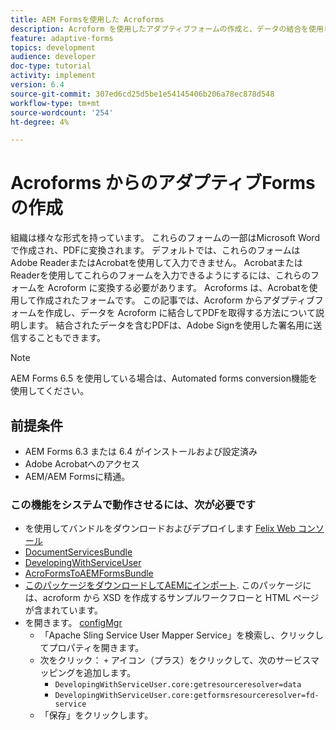 ```yaml
---
title: AEM Formsを使用した Acroforms
description: Acroform を使用したアダプティブフォームの作成と、データの結合を使用したPDF。 結合されたデータを含むPDFは、Adobe Signを使用した署名用に送信できます。
feature: adaptive-forms
topics: development
audience: developer
doc-type: tutorial
activity: implement
version: 6.4
source-git-commit: 307ed6cd25d5be1e54145406b206a78ec878d548
workflow-type: tm+mt
source-wordcount: '254'
ht-degree: 4%

---
```



# Acroforms からのアダプティブFormsの作成

組織は様々な形式を持っています。 これらのフォームの一部はMicrosoft Word で作成され、PDFに変換されます。 デフォルトでは、これらのフォームはAdobe ReaderまたはAcrobatを使用して入力できません。 AcrobatまたはReaderを使用してこれらのフォームを入力できるようにするには、これらのフォームを Acroform に変換する必要があります。 Acroforms は、Acrobatを使用して作成されたフォームです。 この記事では、Acroform からアダプティブフォームを作成し、データを Acroform に結合してPDFを取得する方法について説明します。 結合されたデータを含むPDFは、Adobe Signを使用した署名用に送信することもできます。

>[!NOTE]
>
>AEM Forms 6.5 を使用している場合は、Automated forms conversion機能を使用してください。

## 前提条件

* AEM Forms 6.3 または 6.4 がインストールおよび設定済み
* Adobe Acrobatへのアクセス
* AEM/AEM Formsに精通。

### この機能をシステムで動作させるには、次が必要です

* を使用してバンドルをダウンロードおよびデプロイします [Felix Web コンソール](http://localhost:4502/system/console/bundles)
* [DocumentServicesBundle](/help/forms/assets/common-osgi-bundles/AEMFormsDocumentServices.core-1.0-SNAPSHOT.jar)
* [DevelopingWithServiceUser](/help/forms/assets/common-osgi-bundles/DevelopingWithServiceUser.jar)
* [AcroFormsToAEMFormsBundle](https://forms.enablementadobe.com/content/DemoServerBundles/AcroFormToAEMForm.core-1.0-SNAPSHOT.jar)
* [このパッケージをダウンロードしてAEMにインポート](assets/acro-form-aem-form.zip). このパッケージには、acroform から XSD を作成するサンプルワークフローと HTML ページが含まれています。
* を開きます。 [configMgr](http://localhost:4502/system/console/configMgr)
   * 「Apache Sling Service User Mapper Service」を検索し、クリックしてプロパティを開きます。
   * 次をクリック： `+` アイコン（プラス）をクリックして、次のサービスマッピングを追加します。
      * `DevelopingWithServiceUser.core:getresourceresolver=data`
      * `DevelopingWithServiceUser.core:getformsresourceresolver=fd-service`
   * 「保存」をクリックします。
